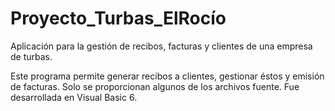 # Proyecto_Turbas_ElRocío
Aplicación para la gestión de recibos, facturas y clientes de una empresa de turbas.

Este programa permite generar recibos a clientes, gestionar éstos y emisión de facturas.
Solo se proporcionan algunos de los archivos fuente. 
Fue desarrollada en Visual Basic 6.

